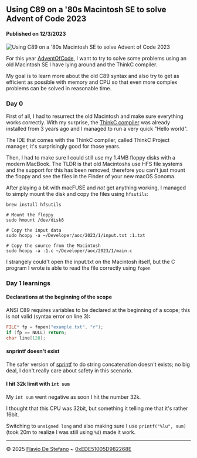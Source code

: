 ## Using C89 on a '80s Macintosh SE to solve Advent of Code 2023

#### Published on 12/3/2023

![Using C89 on a '80s Macintosh SE to solve Advent of Code 2023](https://media2.dev.to/dynamic/image/width=1000,height=420,fit=cover,gravity=auto,format=auto/https%3A%2F%2Fdev-to-uploads.s3.amazonaws.com%2Fuploads%2Farticles%2F5tqxlid54aj7vp5mvwqp.jpeg)

For this year [AdventOfCode](https://adventofcode.com/), I want to try to solve some problems using an old Macintosh SE I have lying around and the ThinkC compiler.

My goal is to learn more about the old C89 syntax and also try to get as efficient as possible with memory and CPU so that even more complex problems can be solved in reasonable time.

### Day 0

First of all, I had to resurrect the old Macintosh and make sure everything works correctly. With my surprise, the [ThinkC compiler](https://beyondloom.com/blog/thinkc.html) was already installed from 3 years ago and I managed to run a very quick "Hello world".

The IDE that comes with the ThinkC compiler, called ThinkC Project manager, it's surprisingly good for those years.

Then, I had to make sure I could still use my 1.4MB floppy disks with a modern MacBook. The TLDR is that old Macintoshs use HFS file systems and the support for this has been removed, therefore you can't just mount the floppy and see the files in the Finder of your new macOS Sonoma.

After playing a bit with macFUSE and *not* get anything working, I managed to simply mount the disk and copy the files using `hfsutils`:

```
brew install hfsutils

# Mount the floppy
sudo hmount /dev/disk6

# Copy the input data
sudo hcopy -a ~/Developer/aoc/2023/1/input.txt :1.txt

# Copy the source from the Macintosh
sudo hcopy -a :1.c ~/Developer/aoc/2023/1/main.c
```

I strangely could't open the input.txt on the Macintosh itself, but the C program I wrote is able to read the file correctly using `fopen`

### Day 1 learnings

#### Declarations at the beginning of the scope

ANSI C89 requires variables to be declared at the beginning of a scope; this is not valid (syntax error on line 3):

```c
FILE* fp = fopen("example.txt", "r");
if (fp == NULL) return;
char line[128];
```

#### snprintf doesn't exist

The safer version of [sprintf](https://cplusplus.com/reference/cstdio/snprintf/) to do string concatenation doesn't exists; no big deal, I don't really care about safety in this scenario.

#### I hit 32k limit with `int sum`

My `int sum` went negative as soon I hit the number 32k. 

I thought that this CPU was 32bit, but something it telling me that it's rather 16bit.

Switching to `unsigned long` and also making sure I use `printf("%lu", sum)` (took 20m to realize I was still using `%d`) made it work.




---

© 2025 [Flavio De Stefano](https://www.kopiro.me) ~ [0xEDE51005D982268E](https://www.kopiro.me/gpg.txt)